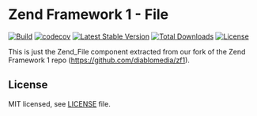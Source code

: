 Zend Framework 1 - File
============================
[![Build](https://github.com/diablomedia/zf1-file/workflows/Build/badge.svg?event=push)](https://github.com/diablomedia/zf1-file/actions?query=workflow%3ABuild+event%3Apush)
[![codecov](https://codecov.io/gh/diablomedia/zf1-file/branch/master/graph/badge.svg)](https://codecov.io/gh/diablomedia/zf1-file)
[![Latest Stable Version](https://poser.pugx.org/diablomedia/zendframework1-file/v/stable)](https://packagist.org/packages/diablomedia/zendframework1-file)
[![Total Downloads](https://poser.pugx.org/diablomedia/zendframework1-file/downloads)](https://packagist.org/packages/diablomedia/zendframework1-file)
[![License](https://poser.pugx.org/diablomedia/zendframework1-file/license)](https://packagist.org/packages/diablomedia/zendframework1-file)

This is just the Zend_File component extracted from our fork of the Zend Framework 1 repo (https://github.com/diablomedia/zf1).

## License

MIT licensed, see [LICENSE](./LICENSE) file.
